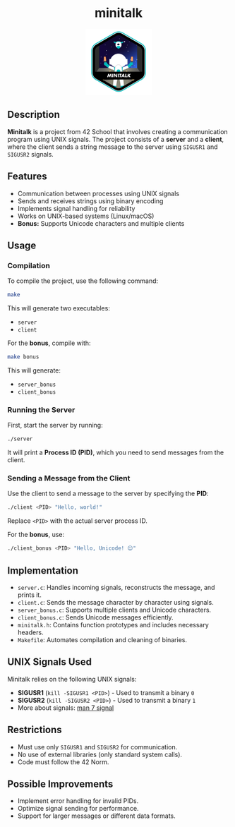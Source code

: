 <h1 align="center">
	minitalk
</h1>

<p align="center">
  <img src="https://github.com/riceset/riceset/blob/main/42_badges/minitalke.png" alt="Push_swap 42 project badge"/>
</p>

## Description
**Minitalk** is a project from 42 School that involves creating a communication program using UNIX signals. The project consists of a **server** and a **client**, where the client sends a string message to the server using `SIGUSR1` and `SIGUSR2` signals.

## Features
- Communication between processes using UNIX signals
- Sends and receives strings using binary encoding
- Implements signal handling for reliability
- Works on UNIX-based systems (Linux/macOS)
- **Bonus:** Supports Unicode characters and multiple clients

## Usage
### Compilation
To compile the project, use the following command:
```sh
make
```
This will generate two executables:
- `server`
- `client`

For the **bonus**, compile with:
```sh
make bonus
```
This will generate:
- `server_bonus`
- `client_bonus`

### Running the Server
First, start the server by running:
```sh
./server
```
It will print a **Process ID (PID)**, which you need to send messages from the client.

### Sending a Message from the Client
Use the client to send a message to the server by specifying the **PID**:
```sh
./client <PID> "Hello, world!"
```
Replace `<PID>` with the actual server process ID.

For the **bonus**, use:
```sh
./client_bonus <PID> "Hello, Unicode! 😊"
```

## Implementation
- `server.c`: Handles incoming signals, reconstructs the message, and prints it.
- `client.c`: Sends the message character by character using signals.
- `server_bonus.c`: Supports multiple clients and Unicode characters.
- `client_bonus.c`: Sends Unicode messages efficiently.
- `minitalk.h`: Contains function prototypes and includes necessary headers.
- `Makefile`: Automates compilation and cleaning of binaries.

## UNIX Signals Used
Minitalk relies on the following UNIX signals:
- **SIGUSR1** (`kill -SIGUSR1 <PID>`) - Used to transmit a binary `0`
- **SIGUSR2** (`kill -SIGUSR2 <PID>`) - Used to transmit a binary `1`
- More about signals: [man 7 signal](https://man7.org/linux/man-pages/man7/signal.7.html)

## Restrictions
- Must use only `SIGUSR1` and `SIGUSR2` for communication.
- No use of external libraries (only standard system calls).
- Code must follow the 42 Norm.

## Possible Improvements
- Implement error handling for invalid PIDs.
- Optimize signal sending for performance.
- Support for larger messages or different data formats.

